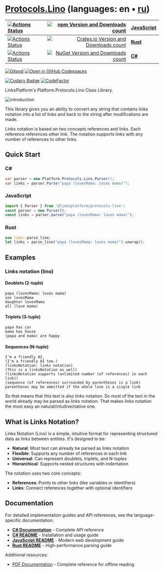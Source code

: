 # [Protocols.Lino](https://github.com/linksplatform/Protocols.Lino) (languages: en • [ru](README.ru.md))


| [![Actions Status](https://github.com/linksplatform/Protocols.Lino/workflows/js/badge.svg)](https://github.com/linksplatform/Protocols.Lino/actions?workflow=js) | [![npm Version and Downloads count](https://img.shields.io/npm/v/@linksplatform/protocols-lino?label=npm&style=flat)](https://www.npmjs.com/package/@linksplatform/protocols-lino) | **[JavaScript](js/README.md)** |
|:-|-:|:-|
| [![Actions Status](https://github.com/linksplatform/Protocols.Lino/workflows/rust/badge.svg)](https://github.com/linksplatform/Protocols.Lino/actions?workflow=rust) | [![Crates.io Version and Downloads count](https://img.shields.io/crates/v/platform-lino?label=crates.io&style=flat)](https://crates.io/crates/platform-lino) | **[Rust](rust/README.md)** |
| [![Actions Status](https://github.com/linksplatform/Protocols.Lino/workflows/csharp/badge.svg)](https://github.com/linksplatform/Protocols.Lino/actions?workflow=csharp) | [![NuGet Version and Downloads count](https://img.shields.io/nuget/v/Platform.Protocols.Lino?label=nuget&style=flat)](https://www.nuget.org/packages/Platform.Protocols.Lino) | **[C#](csharp/README.md)** |

[![Gitpod](https://img.shields.io/badge/Gitpod-ready--to--code-blue?logo=gitpod)](https://gitpod.io/#https://github.com/linksplatform/Protocols.Lino)
[![Open in GitHub Codespaces](https://img.shields.io/badge/GitHub%20Codespaces-Open-181717?logo=github)](https://github.com/codespaces/new?hide_repo_select=true&ref=main&repo=linksplatform/Protocols.Lino)

[![Codacy Badge](https://api.codacy.com/project/badge/Grade/4e7eb0a883e9439280c1097381d46b50)](https://app.codacy.com/gh/linksplatform/Protocols.Lino?utm_source=github.com&utm_medium=referral&utm_content=linksplatform/Protocols.Lino&utm_campaign=Badge_Grade_Settings)
[![CodeFactor](https://www.codefactor.io/repository/github/linksplatform/Protocols.Lino/badge)](https://www.codefactor.io/repository/github/linksplatform/Protocols.Lino)

LinksPlatform's Platform.Protocols.Lino Class Library.

![introduction](https://github.com/linksplatform/Documentation/raw/master/doc/Examples/json_xml_lino_comparison/b%26w.png "json, xml and lino comparison")

This library gives you an ability to convert any string that contains links notation into a list of links and back to the string after modifications are made.

Links notation is based on two concepts references and links. Each reference references other link. The notation supports links with any number of references to other links.

## Quick Start

### C#
```csharp
var parser = new Platform.Protocols.Lino.Parser();
var links = parser.Parse("papa (lovesMama: loves mama)");
```

### JavaScript
```javascript
import { Parser } from '@linksplatform/protocols-lino';
const parser = new Parser();
const links = parser.parse("papa (lovesMama: loves mama)");
```

### Rust
```rust
use lino::parse_lino;
let links = parse_lino("papa (lovesMama: loves mama)").unwrap();
```

## Examples
### Links notation (lino)

#### Doublets (2-tuple)

```
papa (lovesMama: loves mama)
son lovesMama
daughter lovesMama
all (love mama)
```

#### Triplets (3-tuple)

```
papa has car
mama has house
(papa and mama) are happy
```

#### Sequences (N-tuple)

```
I'm a friendly AI.
(I'm a friendly AI too.)
(linksNotation: links notation)
(This is a linksNotation as well)
(linksNotation supports (unlimited number (of references) in each link))
(sequence (of references) surrounded by parentheses is a link)
parentheses may be ommitted if the whole line is a single link
```

So that means that *this* text is also links notation. So most of the text in the world already may be parsed as links notation. That makes links notation the most easy an natural/intuitive/native one.

## What is Links Notation?

Links Notation (Lino) is a simple, intuitive format for representing structured data as links between entities. It's designed to be:

- **Natural**: Most text can already be parsed as links notation
- **Flexible**: Supports any number of references in each link  
- **Universal**: Can represent doublets, triplets, and N-tuples
- **Hierarchical**: Supports nested structures with indentation

The notation uses two core concepts:
- **References**: Points to other links (like variables or identifiers)
- **Links**: Connect references together with optional identifiers

## Documentation

For detailed implementation guides and API references, see the language-specific documentation:

- **[C# Documentation](https://linksplatform.github.io/Protocols.Lino/csharp/api/Platform.Protocols.Lino.html)** - Complete API reference
- **[C# README](csharp/README.md)** - Installation and usage guide
- **[JavaScript README](js/README.md)** - Modern web development guide  
- **[Rust README](rust/README.md)** - High-performance parsing guide

Additional resources:
- [PDF Documentation](https://linksplatform.github.io/Protocols.Lino/csharp/Platform.Protocols.Lino.pdf) - Complete reference for offline reading
